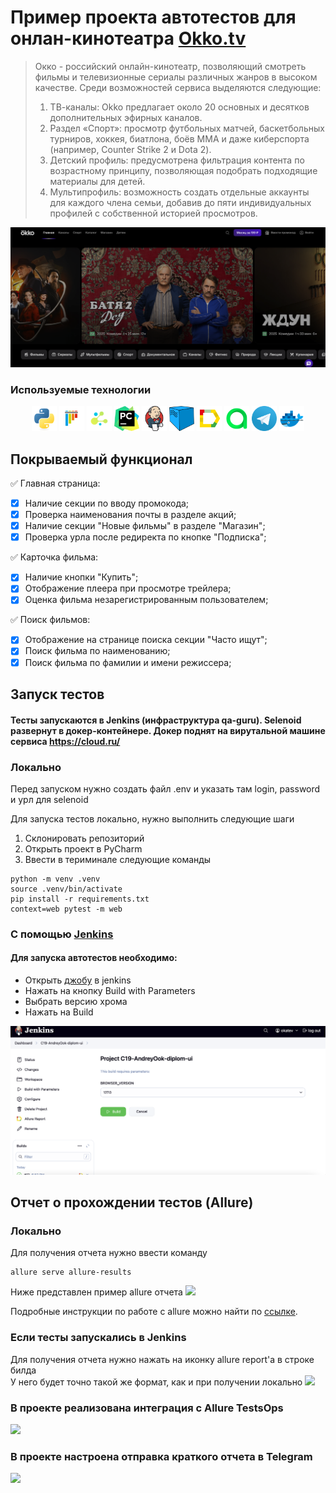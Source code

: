 # Пример проекта автотестов для онлан-кинотеатра [Okko.tv](https://okko.tv/)
>Окко - российский онлайн-кинотеатр, позволяющий смотреть фильмы и телевизионные сериалы различных жанров в высоком качестве.
>Среди возможностей сервиса выделяются следующие:
>1) ТВ-каналы: Okko предлагает около 20 основных и десятков дополнительных эфирных каналов.
>2) Раздел «Спорт»: просмотр футбольных матчей, баскетбольных турниров, хоккея, биатлона, боёв МMA и даже киберспорта (например, Counter Strike 2 и Dota 2).
>4) Детский профиль: предусмотрена фильтрация контента по возрастному принципу, позволяющая подобрать подходящие материалы для детей.
>5) Мультипрофиль: возможность создать отдельные аккаунты для каждого члена семьи, добавив до пяти индивидуальных профилей с собственной историей просмотров.


![main page screenshot](images/screen/okko.png)


###  Используемые технологии
<p align="center">
  <code><img src="images/logo/python-original.svg" width="40" height="40" title="Python"></code>
  <code><img src="images/logo/pytest-original.svg" width="40" height="40" title="PyTest"></code>
  <code><img src="images/logo/selene.png" width="40" height="40" title="Selene"></code>
  <code><img src="images/logo/pycharm.png" width="40" height="40"vtitle="PyCharm"></code>
  <code><img src="images/logo/jenkins-original.svg" width="40" height="40" title="Jenkins"></code>
  <code><img src="images/logo/selenoid.png" width="40" height="40" title="Selenoid"></code>
  <code><img src="images/logo/Allure_Report.png" width="40" height="40" title="Allure Report"></code>
  <code><img src="images/logo/AllureTestOps.png" width="40" height="40" title="Allure TestOps"></code>
  <code><img src="images/logo/tg.png" width="40" height="40" title="Telegram Bot"></code>
  <code><img src="images/logo/docker.png" width="40" height="40" title="Docker"></code>
</p>

## Покрываемый функционал
✅ Главная страница:
- [x] Наличие секции по вводу промокода;
- [x] Проверка наименования почты в разделе акций;
- [x] Наличие секции "Новые фильмы" в разделе "Магазин";
- [x] Проверка урла после редиректа по кнопке "Подписка";
  
✅ Карточка фильма:
- [x] Наличие кнопки "Купить";
- [x] Отображение плеера при просмотре трейлера;
- [x] Оценка фильма незарегистрированным пользователем;
  
✅ Поиск фильмов:
- [x] Отображение на странице поиска секции "Часто ищут";
- [x] Поиск фильма по наименованию;
- [x] Поиск фильма по фамилии и имени режиссера;

## Запуск тестов
#### Тесты запускаются в Jenkins (инфраструктура qa-guru). Selenoid развернут в докер-контейнере. Докер поднят на вирутальной машине сервиса https://cloud.ru/

### Локально
Перед запуском нужно создать файл .env и указать там login, password и урл для selenoid 


Для запуска тестов локально, нужно выполнить следующие шаги
1. Склонировать репозиторий
2. Открыть проект в PyCharm
3. Ввести в териминале следующие команды
``` 
python -m venv .venv
source .venv/bin/activate
pip install -r requirements.txt
context=web pytest -m web  
```

### С помощью [Jenkins](https://jenkins.autotests.cloud/job/C19-AndreyOok-diplom-ui/)
#### Для запуска автотестов необходимо:
 - Открыть [джобу](https://jenkins.autotests.cloud/job/C19-AndreyOok-diplom-ui/) в jenkins
 - Нажать на кнопку Build with Parameters
 - Выбрать версию хрома
 - Нажать на Build

<img src="images/screen/jenkins_1.png">

## Отчет о прохождении тестов (Allure)
### Локально
Для получения отчета нужно ввести команду 
```
allure serve allure-results
``` 
Ниже представлен пример allure отчета 
<img src="images/screenshots/allure_report_example_web.png">

Подробные инструкции по работе с allure можно найти по [ссылке](https://allurereport.org/docs/).
### Если тесты запускались в Jenkins

Для получения отчета нужно нажать на иконку allure report'a в строке билда  
У него будет точно такой же формат, как и при получении локально
<img src="images/screenshots/allure_report_from_jenkins.png">

### В проекте реализована интеграция с Allure TestsOps
<img src="images/screenshots/allure_test_ops.png">

### В проекте настроена отправка краткого отчета в Telegram
<img src="images/screenshots/tg_web_allure.png">
